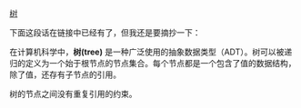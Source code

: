 [树](https://github.com/trekhleb/javascript-algorithms/blob/master/src/data-structures/tree/README.zh-CN.md)


下面这段话在链接中已经有了，但我还是要摘抄一下：

在计算机科学中，**树(tree)** 是一种广泛使用的抽象数据类型（ADT）。树可以被递归的定义为一个始于根节点的节点集合。每个节点都是一个包含了值的数据结构，除了值，还存有子节点的引用。

树的节点之间没有重复引用的约束。


















